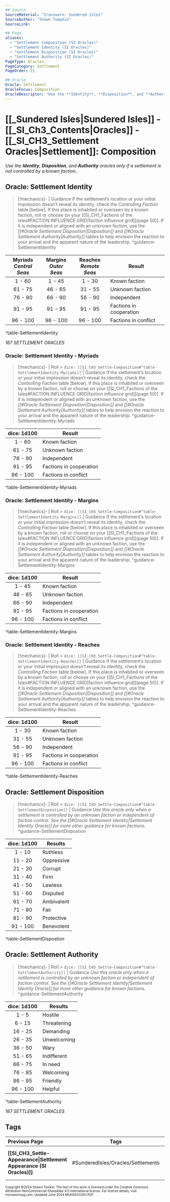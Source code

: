 ```yaml
---
## Source
SourceMaterial: "Ironsworn: Sundered Isles"
SourceAuthor: "Shawn Tompkin"
SourceLink: 

## Page
aliases: 
  - "Settlement Composition (SI Oracles)"
  - "Settlement Identity (SI Oracles)"
  - "Settlement Disposition (SI Oracles)"
  - "Settlement Authority (SI Oracles)"
PageType: Oracles
PageCategory: Settlement
PageOrder: 21

## Oracle
Oracle: Settlement
OracleFocus: Composition
OracleDescriptor: "Use the **Identity**, **Disposition**, and **Authority** oracles only if a settlement is not controlled by a known faction."
---
```

# [[_Sundered Isles|Sundered Isles]] - [[_SI_Ch3_Contents|Oracles]] - [[_SI_CH3_Settlement Oracles|Settlement]]: Composition
_Use the **Identity**, **Disposition**, and **Authority** oracles only if a settlement is not controlled by a known faction.._

## Oracle: Settlement Identity
> [!mechanics]- | Guidance
> If the settlement’s location or your initial impression doesn’t reveal its identity, check the _Controlling Faction_ table [below]. If this place is inhabited or overseen by a known faction, roll or choose on your [[SI_CH1_Factions of the Isles#FACTION INFLUENCE GRID|faction influence grid]](page 50)]. If it is independent or aligned with an unknown faction, use the _[[#Oracle Settlement Disposition|Disposition]]_ and _[[#Oracle Settlement Authority|Authority]]_ tables to help envision the reaction to your arrival and the apparent nature of the leadership. ^guidance-SettlementIdentity

| Myriads<br>_Central Seas_ | Margins<br>_Outer Seas_ | Reaches<br>_Remote Seas_ | Result |
|:---:|:---:|:---:| --- |
| 1 - 60 | 1 - 45 | 1 - 30 | Known faction |
| 61 - 75 | 46 - 65 | 31 - 55 | Unknown faction |
| 76 - 90 | 66 - 90 | 56 - 90 | Independent |
| 91 - 95 | 91 - 95 | 91 - 95 | Factions in cooperation |
| 96 - 100 | 96 - 100 | 96 - 100 | Factions in conflict |
^table-SettlementIdentity

*167 SETTLEMENT ORACLES*

### Oracle: Settlement Identity - Myriads
> [!mechanics]- | Roll > `dice: [[SI_CH3_Settle-Composition#^table-SettlementIdentity-Myriads]]` | Guidance
> If the settlement’s location or your initial impression doesn’t reveal its identity, check the _Controlling Faction_ table [below]. If this place is inhabited or overseen by a known faction, roll or choose on your [[SI_CH1_Factions of the Isles#FACTION INFLUENCE GRID|faction influence grid]](page 50)]. If it is independent or aligned with an unknown faction, use the _[[#Oracle Settlement Disposition|Disposition]]_ and _[[#Oracle Settlement Authority|Authority]]_ tables to help envision the reaction to your arrival and the apparent nature of the leadership. ^guidance-SettlementIdentity-Myriads

| dice: 1d100 | Result |
|:---:| --- |
| 1 - 60 | Known faction |
| 61 - 75 | Unknown faction |
| 76 - 90 | Independent |
| 91 - 95 | Factions in cooperation |
| 96 - 100 | Factions in conflict |
^table-SettlementIdentity-Myriads

### Oracle: Settlement Identity - Margins
> [!mechanics]- | Roll > `dice: [[SI_CH3_Settle-Composition#^table-SettlementIdentity-Margins]]` | Guidance
> If the settlement’s location or your initial impression doesn’t reveal its identity, check the _Controlling Faction_ table [below]. If this place is inhabited or overseen by a known faction, roll or choose on your [[SI_CH1_Factions of the Isles#FACTION INFLUENCE GRID|faction influence grid]](page 50)]. If it is independent or aligned with an unknown faction, use the _[[#Oracle Settlement Disposition|Disposition]]_ and _[[#Oracle Settlement Authority|Authority]]_ tables to help envision the reaction to your arrival and the apparent nature of the leadership. ^guidance-SettlementIdentity-Margins

| dice: 1d100 | Result |
|:---:| --- |
| 1 - 45 | Known faction |
| 46 - 65 | Unknown faction |
| 66 - 90 | Independent |
| 91 - 95 | Factions in cooperation |
| 96 - 100 | Factions in conflict |
^table-SettlementIdentity-Margins

### Oracle: Settlement Identity - Reaches
> [!mechanics]- | Roll > `dice: [[SI_CH3_Settle-Composition#^table-SettlementIdentity-Reaches]]` | Guidance
> If the settlement’s location or your initial impression doesn’t reveal its identity, check the _Controlling Faction_ table [below]. If this place is inhabited or overseen by a known faction, roll or choose on your [[SI_CH1_Factions of the Isles#FACTION INFLUENCE GRID|faction influence grid]](page 50)]. If it is independent or aligned with an unknown faction, use the _[[#Oracle Settlement Disposition|Disposition]]_ and _[[#Oracle Settlement Authority|Authority]]_ tables to help envision the reaction to your arrival and the apparent nature of the leadership. ^guidance-SettlementIdentity-Reaches

| dice: 1d100 | Result |
|:---:| --- |
| 1 - 30 | Known faction |
| 31 - 55 | Unknown faction |
| 56 - 90 | Independent |
| 91 - 95 | Factions in cooperation |
| 96 - 100 | Factions in conflict |
^table-SettlementIdentity-Reaches

## Oracle: Settlement Disposition
> [!mechanics]- | Roll > `dice: [[SI_CH3_Settle-Composition#^table-SettlementDispostion]]` | Guidance
> _Use this oracle only when a settlement is controlled by an unknown faction or independent of faction control. See the [[#Oracle Settlement Identity|Settlement Identity Oracle]] for more other guidance for known factions._ ^guidance-SettlementDispostion

| dice: 1d100 | Results |
| :---: | --- |
| 1 - 10 | Ruthless |
| 11 - 20 | Oppressive |
| 21 - 30 | Corrupt |
| 31 - 40 | Firm |
| 41 - 50 | Lawless |
| 51 - 60 | Disputed |
| 61 - 70 | Ambivalent |
| 71 - 80 | Fair |
| 81 - 90 | Protective |
| 91 - 100 | Benevolent |
^table-SettlementDispostion

## Oracle: Settlement Authority
> [!mechanics]- | Roll > `dice: [[SI_CH3_Settle-Composition#^table-SettlementAuthority]]` | Guidance
> _Use this oracle only when a settlement is controlled by an unknown faction or independent of faction control. See the [[#Oracle Settlement Identity|Settlement Identity Oracle]] for more other guidance for known factions._ ^guidance-SettlementAuthority

| dice: 1d100 | Results |
| :---: | --- |
| 1 - 5 | Hostile |
| 6 - 15 | Threatening |
| 16 - 25 | Demanding |
| 26 - 35 | Unwelcoming |
| 36 - 50 | Wary |
| 51 - 65 | Indifferent |
| 66 - 75 | In need |
| 76 - 85 | Welcoming |
| 86 - 95 | Friendly |
| 96 - 100 | Helpful |
^table-SettlementAuthority

*167 SETTLEMENT ORACLES*

## Tags

| Previous Page | Tags | Next Page |
| :--- | :---: | ---: |
| **[[SI_CH3_Settle-Appearance\|Settlement Appearance (SI Oracles)]]** | #SunderedIsles/Oracles/Settlements | **[[SI_CH3_Settle-Focus and Details\|Settlement Focus and Details (SI Oracles)]]** |

<font size=-2>Copyright ©2024 Shawn Tomkin. The text of this work is licensed under the Creative Commons Attribution-NonCommercial-ShareAlike 4.0 International license. For license details, visit ironswornrpg.com. Updated June 2024 MUH051V200-PDF</font>